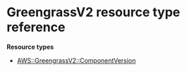 # GreengrassV2 resource type reference<a name="AWS_GreengrassV2"></a>

**Resource types**
+ [AWS::GreengrassV2::ComponentVersion](aws-resource-greengrassv2-componentversion.md)